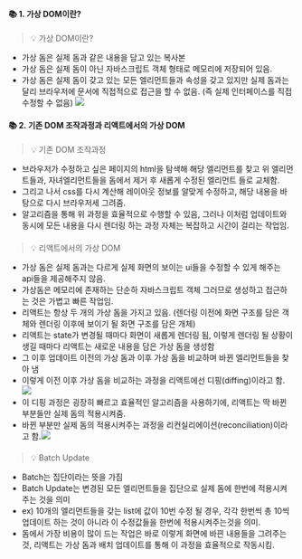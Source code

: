 #### 📚 1. 가상 DOM이란?
> 💡 가상 DOM이란?
* 가상 돔은 실제 돔과 같은 내용을 담고 있는 복사본
* 가상 돔은 실제 돔이 아닌 자바스크립트 객체 형태로 메모리에 저장되어 있음.
* 가상 돔은 실제 돔이 갖고 있는 모든 엘리먼트들과 속성을 갖고 있지만 실제 돔과는 달리 브라우저에 문서에 직접적으로 접근을 할 수 없음. (즉 실제 인터페이스를 직접 수정할 수 없음)
![](https://velog.velcdn.com/images/codudals98/post/880cf684-cce5-4530-beb9-99570f7c4e03/image.png)

#### 📚 2. 기존 DOM 조작과정과 리액트에서의 가상 DOM
> 💡 기존 DOM 조작과정
* 브라우저가 수정하고 싶은 페이지의 html을 탐색해 해당 엘리먼트를 찾고 위 엘리먼트들과, 자녀엘리먼트들을 돔에서 제거 후 새롭게 수정된 엘리먼트 들로 교체함.
* 그리고 나서 css를 다시 계산해 레이아웃 정보를 알맞게 수정하고, 해당 내용을 바탕으로 다시 브라우저세 그려줌.
* 알고리즘을 통해 위 과정을 효율적으로 수행할 수 있음, 그러나 이처럼 업데이트와 동시에 모든 내용을 다시 렌더링 하는 과정 자체는 복잡하고 시간이 걸리는 작업임.
####
> 💡 리액트에서의 가상 DOM
* 가상 돔은 실제 돔과는 다르게 실제 화면의 보이는 ui들을 수정할 수 있게 해주는 api들을 제공해주지 않음.
* 가상돔은 메모리에 존재하는 단순하 자바스크립트 객체 그러므로 생성하고 접근하는 것은 가볍고 빠른 작업임.
* 리액트는 항상 두 개의 가상 돔을 가지고 있음. (렌더링 이전에 화면 구조를 담은 객체와 렌더링 이후에 보이기 될 화면 구조를 담은 개체)
* 리액트는 state가 변경될 때마다 화면이 새롭게 렌더링 됨, 이렇게 렌더링 될 상황이 생길 때마다 리액트는 새로운 내용을 담은 가상 돔을 생성함
* 그 이후 업데이트 이전의 가상 돔과 이후 가상 돔을 비교하며 바뀐 엘리먼트들을 찾아 냄
* 이렇게 이전 이후 가상 돔을 비교하는 과정을 리액트에선 디핑(diffing)이라고 함.![](https://velog.velcdn.com/images/codudals98/post/6d662e8a-1864-4629-9f62-cf18572e8570/image.png)
* 이 디핑 과정은 굉장히 빠르고 효율적인 알고리즘을 사용하기에, 리액트는 딱 바뀐 부분들만 실제 돔의 적용시켜줌.
* 바뀐 부분만 실제 돔의 적용시켜주는 과정을 리컨실리에이션(reconciliation)이라고 함.![](https://velog.velcdn.com/images/codudals98/post/979ffdfd-330b-4b34-8b27-b5f5b7e6139f/image.png)
####
> 💡 Batch Update
* Batch는 집단이라는 뜻을 가짐
* Batch Update는 변경된 모든 엘리먼트들을 집단으로 실제 돔에 한번에 적용시켜주는 것을 의미
* ex) 10개의 엘리먼트들을 갖는 list에 값이 10번 수정 될 경우, 각각 한번씩 총 10씩 업데이트 하는 것이 아니라 이 수정값들을 한번에 적용시켜주는것을 의미.
* 돔에서 가장 비용이 많이 드는 작업은 바로 이렇게 화면에 바끤 내용들을 그려주는 것, 리액트는 가상 돔과 배치 업데이트를 통해 이 과정을 효율적으로 작동시킴.




